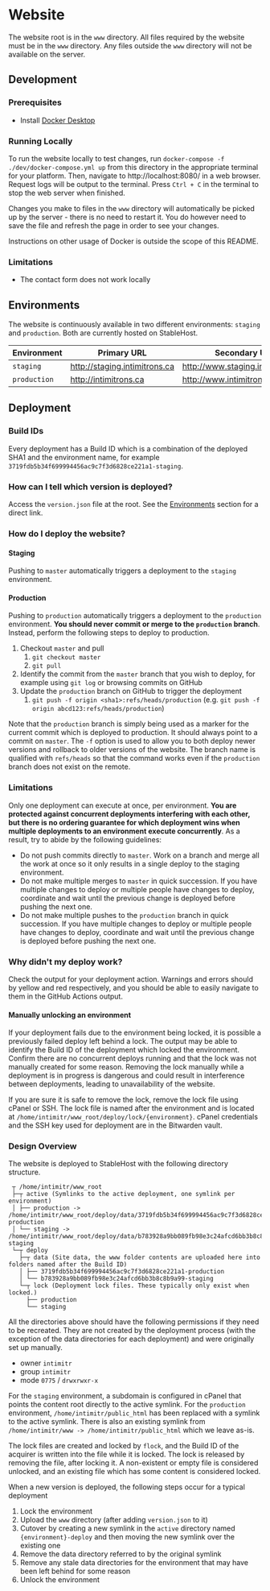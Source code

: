 # Website
The website root is in the `www` directory. All files required by the website must be in the `www` directory. Any files outside the `www` directory will not be available on the server.

## Development

### Prerequisites
* Install [Docker Desktop](https://www.docker.com/products/docker-desktop)

### Running Locally
To run the website locally to test changes, run `docker-compose -f ./dev/docker-compose.yml up` from this directory in the appropriate terminal for your platform. Then, navigate to http://localhost:8080/ in a web browser. Request logs will be output to the terminal. Press `Ctrl + C` in the terminal to stop the web server when finished.

Changes you make to files in the `www` directory will automatically be picked up by the server - there is no need to restart it. You do however need to save the file and refresh the page in order to see your changes.

Instructions on other usage of Docker is outside the scope of this README.

### Limitations
* The contact form does not work locally

## Environments
The website is continuously available in two different environments: `staging` and `production`. Both are currently hosted on StableHost.

| Environment  | Primary URL                   | Secondary URL                     | Version                                    |
| ------------ | ----------------------------- | --------------------------------- | ------------------------------------------ |
| `staging`    | http://staging.intimitrons.ca | http://www.staging.intimitrons.ca | http://staging.intimitrons.ca/version.json |
| `production` | http://intimitrons.ca         | http://www.intimitrons.ca         | http://intimitrons.ca/version.json         |

## Deployment

### Build IDs
Every deployment has a Build ID which is a combination of the deployed SHA1 and the environment name, for example `3719fdb5b34f699994456ac9c7f3d6828ce221a1-staging`.

### How can I tell which version is deployed?
Access the `version.json` file at the root. See the [Environments](#environments) section for a direct link.

### How do I deploy the website?
#### Staging
Pushing to `master` automatically triggers a deployment to the `staging` environment.

#### Production
Pushing to `production` automatically triggers a deployment to the `production` environment. **You should never commit or merge to the `production` branch**. Instead, perform the following steps to deploy to production.

1. Checkout `master` and pull
    1. `git checkout master`
    1. `git pull`
1. Identify the commit from the `master` branch that you wish to deploy, for example using `git log` or browsing commits on GitHub
1. Update the `production` branch on GitHub to trigger the deployment
    1. `git push -f origin <sha1>:refs/heads/production` (e.g. `git push -f origin abcd123:refs/heads/production`)

Note that the `production` branch is simply being used as a marker for the current commit which is deployed to production. It should always point to a commit on `master`. The `-f` option is used to allow you to both deploy newer versions and rollback to older versions of the website. The branch name is qualified with `refs/heads` so that the command works even if the `production` branch does not exist on the remote.

### Limitations
Only one deployment can execute at once, per environment. **You are protected against concurrent deployments interfering with each other, but there is no ordering guarantee for which deployment wins when multiple deployments to an environment execute concurrently**. As a result, try to abide by the following guidelines:
* Do not push commits directly to `master`. Work on a branch and merge all the work at once so it only results in a single deploy to the staging environment.
* Do not make multiple merges to `master` in quick succession. If you have multiple changes to deploy or multiple people have changes to deploy, coordinate and wait until the previous change is deployed before pushing the next one.
* Do not make multiple pushes to the `production` branch in quick succession. If you have multiple changes to deploy or multiple people have changes to deploy, coordinate and wait until the previous change is deployed before pushing the next one.

### Why didn't my deploy work?

Check the output for your deployment action. Warnings and errors should by yellow and red respectively, and you should be able to easily navigate to them in the GitHub Actions output.

#### Manually unlocking an environment
If your deployment fails due to the environment being locked, it is possible a previously failed deploy left behind a lock. The output may be able to identify the Build ID of the deployment which locked the environment. Confirm there are no concurrent deploys running and that the lock was not manually created for some reason. Removing the lock manually while a deployment is in progress is dangerous and could result in interference between deployments, leading to unavailability of the website.

If you are sure it is safe to remove the lock, remove the lock file using cPanel or SSH. The lock file is named after the environment and is located at `/home/intimitr/www_root/deploy/lock/{environment}`. cPanel credentials and the SSH key used for deployment are in the Bitwarden vault.

### Design Overview
The website is deployed to StableHost with the following directory structure.

```
 ┬ /home/intimitr/www_root
 ├─┬ active (Symlinks to the active deployment, one symlink per environment)
 │ ├── production -> /home/intimitr/www_root/deploy/data/3719fdb5b34f699994456ac9c7f3d6828ce221a1-production
 │ └── staging -> /home/intimitr/www_root/deploy/data/b783928a9bb089fb98e3c24afcd6bb3b8c8b9a99-staging
 └─┬ deploy
   ├─┬ data (Site data, the www folder contents are uploaded here into folders named after the Build ID)
   │ ├── 3719fdb5b34f699994456ac9c7f3d6828ce221a1-production
   │ └── b783928a9bb089fb98e3c24afcd6bb3b8c8b9a99-staging
   └─┬ lock (Deployment lock files. These typically only exist when locked.)
     ├── production
     └── staging
```

All the directories above should have the following permissions if they need to be recreated. They are not created by the deployment process
(with the exception of the data directories for each deployment) and were originally set up manually.
* owner `intimitr`
* group `intimitr`
* mode `0775` / `drwxrwxr-x`

For the `staging` environment, a subdomain is configured in cPanel that points the content root directly to the active symlink.
For the `production` environment, `/home/intimitr/public_html` has been replaced with a symlink to the active symlink.
There is also an existing symlink from `/home/intimitr/www -> /home/intimitr/public_html` which we leave as-is.

The lock files are created and locked by `flock`, and the Build ID of the acquirer is written into the file while it is locked.
The lock is released by removing the file, after locking it. A non-existent or empty file is considered unlocked, and an existing
file which has some content is considered locked.

When a new version is deployed, the following steps occur for a typical deployment
1. Lock the environment
1. Upload the `www` directory (after adding `version.json` to it)
1. Cutover by creating a new symlink in the `active` directory named `{environment}-deploy` and then moving the new symlink over the existing one
1. Remove the data directory referred to by the original symlink
1. Remove any stale data directories for the environment that may have been left behind for some reason
1. Unlock the environment
